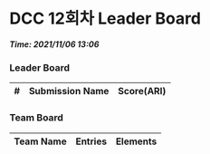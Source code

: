 # DCC 12회차 Leader Board
***Time: 2021/11/06 13:06***

### Leader Board

|#|Submission Name|Score(ARI)|
|:---:|:---:|:---:|

### Team Board

|Team Name|Entries|Elements|
|:---:|:---:|:---:|
